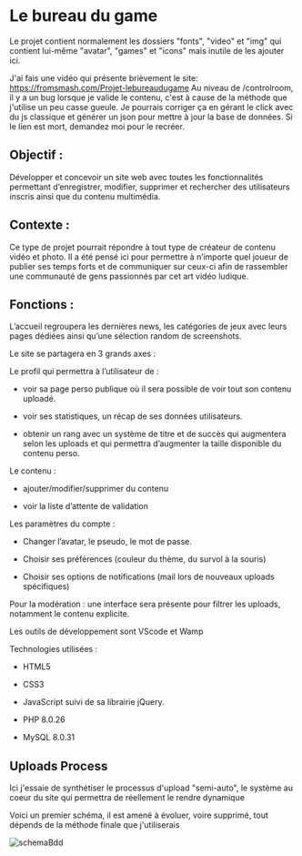 # Le bureau du game

Le projet contient normalement les dossiers "fonts", "video" et "img" qui contient lui-même "avatar", "games" et "icons" mais inutile de les ajouter ici.

J'ai fais une vidéo qui présente brièvement le site: https://fromsmash.com/Projet-lebureaudugame
Au niveau de /controlroom, il y a un bug lorsque je valide le contenu, c'est à cause de la méthode que j'utilise un peu casse gueule.
Je pourrais corriger ça en gérant le click avec du js classique et générer un json pour mettre à jour la base de données.
Si le lien est mort, demandez moi pour le recréer.

## Objectif :

Développer et concevoir un site web avec toutes les fonctionnalités permettant d’enregistrer, modifier, supprimer et rechercher des utilisateurs inscris ainsi que du contenu multimédia.

## Contexte :

Ce type de projet pourrait répondre à tout type de créateur de contenu vidéo et photo. Il a été pensé ici pour permettre à n’importe quel joueur de publier ses temps forts et de communiquer sur ceux-ci afin de rassembler une communauté de gens passionnés par cet art vidéo ludique.

## Fonctions :

L’accueil regroupera les dernières news, les catégories de jeux avec leurs pages dédiées ainsi qu’une sélection random de screenshots.

Le site se partagera en 3 grands axes :

Le profil qui permettra à l’utilisateur de :

*	voir sa page perso publique où il sera possible de voir tout son contenu uploadé.

*	voir ses statistiques, un récap de ses données utilisateurs.

*	obtenir un rang avec un système de titre et de succès qui augmentera selon les uploads et qui permettra d’augmenter la taille disponible du contenu perso.

Le contenu :

*	ajouter/modifier/supprimer du contenu

*	voir la liste d’attente de validation

Les paramètres du compte :

*	Changer l’avatar, le pseudo, le mot de passe.

*	Choisir ses préférences (couleur du thème, du survol à la souris)

*	Choisir ses options de notifications (mail lors de nouveaux uploads spécifiques)

Pour la modération : une interface sera présente pour filtrer les uploads, notamment le contenu explicite.

Les outils de développement sont VScode et Wamp

Technologies utilisées :

* HTML5

*	CSS3

*	JavaScript suivi de sa librairie jQuery.

*	PHP 8.0.26

*	MySQL 8.0.31

## Uploads Process

Ici j'essaie de synthétiser le processus d'upload "semi-auto", le système au coeur du site qui permettra de réellement le rendre dynamique

Voici un premier schéma, il est amené à évoluer, voire supprimé, tout dépends de la méthode finale que j'utiliserais

![schemaBdd](https://github.com/Vaulkryn/lebureaudugame/assets/110675744/a2abf026-a65e-453d-b9e8-10f792a3241d)
